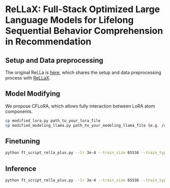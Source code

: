 # ReLLaX: Full-Stack Optimized Large Language Models for Lifelong Sequential Behavior Comprehension in Recommendation

## Setup and Data preprocessing
The original ReLLa is [here](https://github.com/LaVieEnRose365/ReLLa), which shares the setup and data preprocessing process with [ReLLaX](https://arxiv.org/abs/2501.13344).

## Model Modifying
We propose CFLoRA, which allows fully interaction between LoRA atom components. 
~~~bash
cp modified_lora.py path_to_your_lora_file
cp modified_modeling_llama.py path_to_your_modeling_llama_file (e.g. /conda_envs/anaconda3/envs/ReLLaX/lib/python3.10/site-packages/transformers/models/llama/modeling_llama.py)
~~~

## Finetuning
~~~bash
python ft_script_rella_plus.py --lr 3e-4 --train_size 65536 --train_type sequential --test_type sequential --epochs 5 --bs 256 --mode rella_plus
~~~

## Inference
~~~bash
python ft_script_rella_plus.py --lr 3e-4 --train_size 65536 --train_type sequential --test_type sequential --epochs 5 --bs 256 --inference --ckpt 1 --mode rella_plus
~~~

